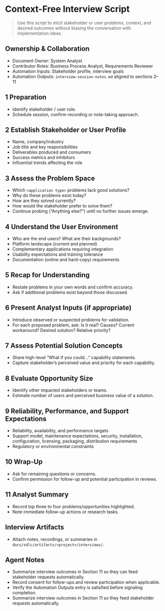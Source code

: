 # Context-Free Interview Script

> Use this script to elicit stakeholder or user problems, context, and desired outcomes without biasing the conversation with implementation ideas.

## Ownership & Collaboration

- Document Owner: System Analyst
- Contributor Roles: Business Process Analyst, Requirements Reviewer
- Automation Inputs: Stakeholder profile, interview goals
- Automation Outputs: `interview-session-notes.md` aligned to sections 2–11

## 1 Preparation

- Identify stakeholder / user role.
- Schedule session, confirm recording or note-taking approach.

## 2 Establish Stakeholder or User Profile

- Name, company/industry
- Job title and key responsibilities
- Deliverables produced and consumers
- Success metrics and inhibitors
- Influential trends affecting the role

## 3 Assess the Problem Space

- Which `<application type>` problems lack good solutions?
- Why do these problems exist today?
- How are they solved currently?
- How would the stakeholder prefer to solve them?
- Continue probing (“Anything else?”) until no further issues emerge.

## 4 Understand the User Environment

- Who are the end users? What are their backgrounds?
- Platform landscape (current and planned)
- Complementary applications requiring integration
- Usability expectations and training tolerance
- Documentation (online and hard-copy) requirements

## 5 Recap for Understanding

- Restate problems in your own words and confirm accuracy.
- Ask if additional problems exist beyond those discussed.

## 6 Present Analyst Inputs (if appropriate)

- Introduce observed or suspected problems for validation.
- For each proposed problem, ask: Is it real? Causes? Current workaround? Desired solution? Relative priority?

## 7 Assess Potential Solution Concepts

- Share high-level “What if you could…“ capability statements.
- Capture stakeholder’s perceived value and priority for each capability.

## 8 Evaluate Opportunity Size

- Identify other impacted stakeholders or teams.
- Estimate number of users and perceived business value of a solution.

## 9 Reliability, Performance, and Support Expectations

- Reliability, availability, and performance targets
- Support model, maintenance expectations, security, installation, configuration, licensing, packaging, distribution requirements
- Regulatory or environmental constraints

## 10 Wrap-Up

- Ask for remaining questions or concerns.
- Confirm permission for follow-up and potential participation in reviews.

## 11 Analyst Summary

- Record top three to four problems/opportunities highlighted.
- Note immediate follow-up actions or research tasks.

## Interview Artifacts

- Attach notes, recordings, or summaries in `docs/sdlc/artifacts/<project>/interviews/`.

## Agent Notes

- Summarize interview outcomes in Section 11 so they can feed stakeholder requests automatically.
- Record consent for follow-ups and review participation when applicable.
- Verify the Automation Outputs entry is satisfied before signaling completion.
- Summarize interview outcomes in Section 11 so they feed stakeholder requests automatically.
